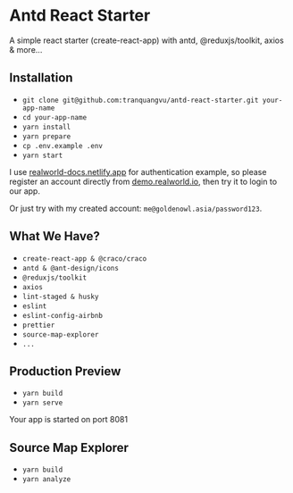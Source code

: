 # Antd React Starter

A simple react starter (create-react-app) with antd, @reduxjs/toolkit, axios & more...

## Installation

- `git clone git@github.com:tranquangvu/antd-react-starter.git your-app-name`
- `cd your-app-name`
- `yarn install`
- `yarn prepare`
- `cp .env.example .env`
- `yarn start`

I use [realworld-docs.netlify.app](https://realworld-docs.netlify.app) for authentication example,
so please register an account directly from [demo.realworld.io](https://demo.realworld.io/), then try it to login to our app.

Or just try with my created account: `me@goldenowl.asia/password123`.

## What We Have?

- `create-react-app & @craco/craco`
- `antd & @ant-design/icons`
- `@reduxjs/toolkit`
- `axios`
- `lint-staged & husky`
- `eslint`
- `eslint-config-airbnb`
- `prettier`
- `source-map-explorer`
- `...`

## Production Preview

- `yarn build`
- `yarn serve`

Your app is started on port 8081

## Source Map Explorer

- `yarn build`
- `yarn analyze`
